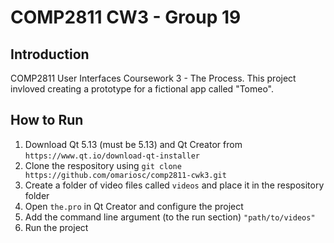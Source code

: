 # COMP2811 CW3 - Group 19
## Introduction

COMP2811 User Interfaces Coursework 3 - The Process. This project invloved creating a prototype for a fictional app called "Tomeo".

## How to Run
1. Download Qt 5.13 (must be 5.13) and Qt Creator from `https://www.qt.io/download-qt-installer`
2. Clone the respository using `git clone https://github.com/omariosc/comp2811-cwk3.git`
3. Create a folder of video files called `videos` and place it in the respository folder
4. Open `the.pro` in Qt Creator and configure the project
5. Add the command line argument (to the run section) `"path/to/videos"`
6. Run the project
